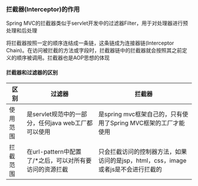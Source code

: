 ### 拦截器(Interceptor)的作用  
Spring MVC的拦截器类似于servlet开发中的过滤器Filter，用于对处理器进行预处理和后处理  
  
将拦截器按照一定的顺序连结成一条链，这条链成为连接器链(Interceptor Chain)。在访问被拦截的方法或字段时，拦截器链中的拦截器就会按照其之前定义的顺序被调用。拦截器也是AOP思想的体现  
  
#### 拦截器和过滤器的区别  
|区别|过滤器|拦截器|
|-|-|-|
|使用范围|是servlet规范中的一部分，任何java web工厂都可以使用|是spring mvc框架自己的，只有使用了Spring MVC框架的工厂才能使用|
|拦截范围|在url-pattern中配置了/*之后，可以对所有要访问的资源拦截|只会拦截访问的控制器方法，如果访问的是jsp，html，css，image或者js是不会进行拦截的|  
#### 
